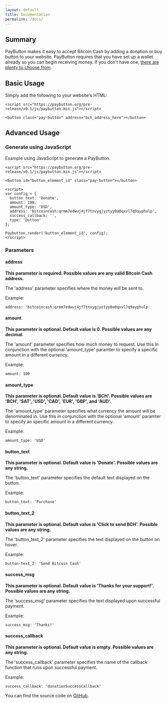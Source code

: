 ```yaml
---
layout: default
title: Documentation
permalink: /docs/
---
```


## Summary

PayButton makes it easy to accept Bitcoin Cash by adding a donation or buy button to your website. PayButton requires that you have set up a wallet already so you can begin receiving money. If you don't have one, [there are plenty to choose from](https://www.bitcoincash.org/wallets.html). 

## Basic Usage

Simply add the following to your website's HTML:

```
<script src="https://paybutton.org/pre-release/v0.1/js/paybutton.min.js"></script>

<button class="pay-button" address="bch_address_here"></button>
```

## Advanced Usage

### Generate using JavaScript

Example using JavaScript to generate a PayButton.

```
<script src="https://paybutton.org/pre-release/v0.1/js/paybutton.min.js"></script>

<button id="button_element_id" class="pay-button"></button>

<script>
var config = {
  button_text: 'Donate',
  amount: 100,
  amount_type: 'USD',
  address: 'bitcoincash:qrmm7edwuj4jf7tnvygjyztyy0a0qxvl7q9ayphulp',
  success_callback: '',
  type: 'button'
};

Paybutton.render('button_element_id', config);
</script>
```

### Parameters

#### address

**This parameter is required. Possible values are any valid Bitcoin Cash address.**

The 'address' parameter specifies where the money will be sent to.

Example:

```address: 'bitcoincash:qrmm7edwuj4jf7tnvygjyztyy0a0qxvl7q9ayphulp'```

#### amount

**This parameter is optional. Default value is 0. Possible values are any decimal.**

The 'amount' parameter specifies how much money to request. Use this in conjunction with the optional 'amount_type' paramter to specify a specific amount in a different currency.

Example:

```amount: 100```

#### amount_type

**This parameter is optional. Default value is 'BCH'. Possible values are 'BCH', 'SAT', 'USD', 'CAD', 'EUR', 'GBP', and 'AUD'.**

The 'amount_type' parameter specifies what currency the amount will be denominated in. Use this in conjunction with the optional 'amount' paramter to specify an specific amount in a different currency.

Example:

```amount_type: 'USD'```

#### button_text

**This parameter is optional. Default value is 'Donate'. Possible values are any string.**

The 'button_text' parameter specifies the default text displayed on the button.

Example:

```button_text: 'Purchase'```

#### button_text_2

**This parameter is optional. Default value is 'Click to send BCH'. Possible values are any string.**

The 'button_text_2' parameter specifies the text displayed on the button on hover.

Example:

```button-text_2: 'Send Bitcoin Cash'```

#### success_msg

**This parameter is optional. Default value is 'Thanks for your support!'. Possible values are any string.**

The 'success_msg' parameter specifies the text displayed upon successful payment.

Example:

```success_msg: 'Thanks!'```

#### success_callback

**This parameter is optional. Default value is empty. Possible values are any string.**

The 'success_callback' parameter specifies the name of the callback function that runs upon successful payment.

Example:

```success_callback: 'donationSuccessCallback'```

You can find the source code on [GitHub](http://github.com/PayButton/paybutton).
